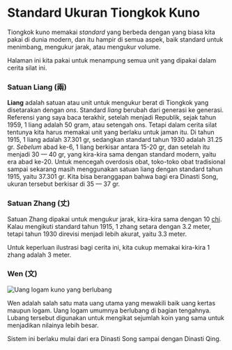 # Standard Ukuran Tiongkok Kuno

Tiongkok kuno memakai _standard_ yang berbeda dengan yang biasa kita pakai di dunia modern,
dan itu hampir di semua aspek, baik standard untuk menimbang, mengukur jarak, atau mengukur
volume.

Halaman ini kita pakai untuk menampung semua unit yang dipakai dalam cerita silat ini.

### <a name="satuan-liang" id="satuan-liang">Satuan Liang (兩)</a>

**Liang** adalah satuan atau unit untuk mengukur berat di Tiongkok yang disetarakan dengan _ons_. Standard _liang_ 
berubah dari generasi ke generasi. Referensi yang saya baca terakhir, setelah menjadi Republik, sejak tahun 1959, 
1 liang adalah 50 gram, atau setengah ons. Tetapi dalam cerita silat tentunya kita harus memakai unit yang berlaku 
untuk jaman itu. Di tahun 1915, 1 liang adalah 37.301 gr, sedangkan standard tahun 1930 adalah 31.25 gr. _Sebelum_ 
abad ke-6, 1 liang berkisar antara 15-20 gr, dan setelah itu menjadi 30 — 40 gr, yang kira-kira sama dengan standard 
modern, yaitu era abad ke-20. Untuk mencegah overdosis obat, toko-toko obat tradisional sampai sekarang masih 
menggunakan satuan liang dengan standard tahun 1915, yaitu 37.301 gr. Kita bisa beranggapan bahwa bagi era 
Dinasti Song, ukuran tersebut berkisar di 35 — 37 gr.


### <a name="satuan-zhang" id="satuan-zhang">Satuan Zhang (丈)</a>

Satuan Zhang dipakai untuk mengukur jarak, kira-kira sama dengan 10 [chi](#chi "Unit Tiongkok untuk kaki").
Kalau mengikuti standard tahun 1915, 1 zhang setara dengan 3.2 meter, tetapi tahun 1930 direvisi menjadi lebih
akurat, yaitu 3.3 meter.

Untuk keperluan ilustrasi bagi cerita ini, kita cukup memakai kira-kira 1 zhang adalah 3 meter.


### <a name="wen" id="wen">Wen (文)</a>

![Uang logam kuno yang berlubang](https://res.cloudinary.com/drzjshskk/image/upload/v1682984940/misc/uang-kuno_rv9ujs.png)

Wen adalah salah satu mata uang utama yang mewakili baik uang kertas maupun logam. Uang logam umumnya berlubang di bagian
tengahnya. Lubang tersebut digunakan untuk mengikat sejumlah koin yang sama untuk menjadikan nilainya lebih besar.

Sistem ini berlaku mulai dari era Dinasti Song sampai dengan Dinasti Qing.


